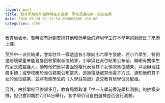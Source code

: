 ```yaml
---
layout: post
title: 教育局稱低年級跨境生未復課　學校須通知中一派位結果
date: 2020-06-24 21:22:54.000000000 +08:00
categories: rthk
---
```


教育局表示，暫時沒有計劃安排其他較低年級的跨境學生在本學年的剩餘日子來港上課。

至於中一派位結果，會如往年一樣透過各小學向小六學生發放，若小六學生，特別是跨境學童未能親身回校領取派位結果，小學須在派位結果公布前，聯絡有關學生的家長或監護人，通知他們應以書面授權代表替其子女領取派位結果，以及辦理註冊手續；或學校應於派位結果公布當天，透過電話或其他電子方式，通知他們其子女的派位結果，並將有關學生的《入學註冊證》送交教育局學位分配組。

另外，由於學校已停課多月，教育局將取消「中一入學前香港學科測驗」的抽樣安排，但仍會如期於7月14日舉行，各中學仍可自由選擇是否進行測驗。
